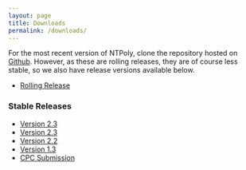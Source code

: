 ```yaml
---
layout: page
title: Downloads
permalink: /downloads/
---
```


For the most recent version of NTPoly, clone the repository hosted
on [Github](https://github.com/william-dawson/NTPoly). However, as
these are rolling releases, they are of course less stable, so we also
have release versions available below.

* [Rolling Release](https://github.com/william-dawson/NTPoly)

### Stable Releases

* [Version 2.3](https://github.com/william-dawson/NTPoly/releases/tag/ntpoly-v2.3.1)
* [Version 2.3](https://github.com/william-dawson/NTPoly/releases/tag/ntpoly-v2.3)
* [Version 2.2](https://github.com/william-dawson/NTPoly/releases/tag/ntpoly-v2.2)
* [Version 1.3](https://github.com/william-dawson/NTPoly/releases/tag/v1.3)
* [CPC Submission](https://github.com/william-dawson/NTPoly/releases/tag/1.0-cpc)
